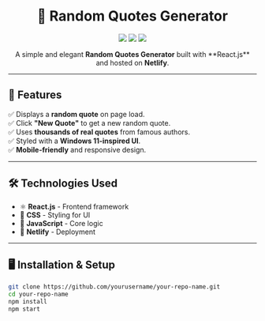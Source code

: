 <h1 align="center">
  📜 Random Quotes Generator
</h1>

<p align="center">
  <img src="https://img.shields.io/badge/JavaScript-F7DF1E?style=for-the-badge&logo=javascript&logoColor=black">
  <img src="https://img.shields.io/badge/React-61DAFB?style=for-the-badge&logo=react&logoColor=black">
  <img src="https://img.shields.io/badge/Netlify%20-222222?style=for-the-badge&logo=netlify&logoColor=white">
</p>

<p align="center">
  A simple and elegant <b>Random Quotes Generator</b> built with **React.js** and hosted on <b>Netlify</b>.
</p>

---

<h2> 🚀 Features </h2>

✅  Displays a **random quote** on page load.  
✅  Click **"New Quote"** to get a new random quote.  
✅  Uses **thousands of real quotes** from famous authors.  
✅  Styled with a **Windows 11-inspired UI**.  
✅  **Mobile-friendly** and responsive design.  

---

<h2> 🛠️ Technologies Used </h2>

<ul>
  <li>⚛️ <strong>React.js</strong> - Frontend framework</li>
  <li>🎨 <strong>CSS</strong> - Styling for UI</li>
  <li>📜 <strong>JavaScript</strong> - Core logic</li>
  <li>📂 <strong>Netlify</strong> - Deployment</li>
</ul>

---

<h2> 🖥️ Installation & Setup </h2>

```sh
git clone https://github.com/yourusername/your-repo-name.git
cd your-repo-name
npm install
npm start

